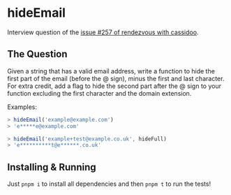 # hideEmail

Interview question of the [issue #257 of rendezvous with cassidoo](https://buttondown.email/cassidoo/archive/if-one-is-lucky-a-solitary-fantasy-can-totally/).

## The Question

Given a string that has a valid email address, write a function to hide the first part of the email (before the @ sign), minus the first and last character. For extra credit, add a flag to hide the second part after the @ sign to your function excluding the first character and the domain extension.

Examples:
```js
> hideEmail('example@example.com')
> 'e*****e@example.com'

> hideEmail('example+test@example.co.uk', hideFull)
> 'e**********t@e******.co.uk'
```

## Installing & Running

Just `pnpm i` to install all dependencies and then `pnpm t` to run the tests!
